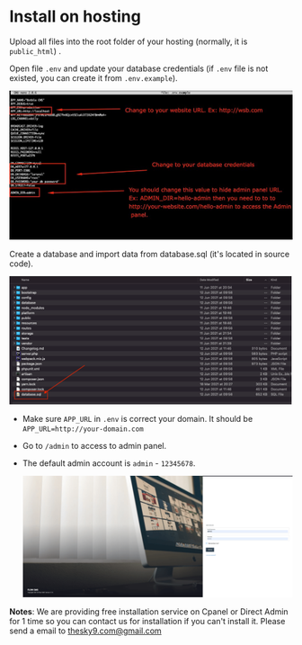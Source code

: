 # Install on hosting

Upload all files into the root folder of your hosting (normally, it is `public_html`) .

Open file `.env` and update your database credentials (if `.env` file is not existed, you can create it from `.env.example`).

  ![Env](_images/installation/50848231176_5a3ba243e7_b.jpeg)

Create a database and import data from database.sql (it's located in source code).

  ![Database](_images/installation/folder-resido.png)

- Make sure `APP_URL` in `.env` is correct your domain. It should be `APP_URL=http://your-domain.com`
- Go to `/admin` to access to admin panel.
- The default admin account is `admin` - `12345678`.

  ![Login](_images/installation/admin-login.png)

**Notes**: We are providing free installation service on Cpanel or Direct Admin for 1 time so you can contact us for installation if you can't install it.
Please send a email to thesky9.com@gmail.com
